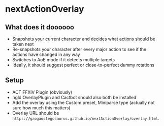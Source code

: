 # nextActionOverlay

## What does it doooooo

- Snapshots your current character and decides what actions should be taken next
- Re-snapshots your character after every major action to see if the actions have changed in any way
- Switches to AoE mode if it detects multiple targets
- Ideally, it should suggest perfect or close-to-perfect dummy rotations

## Setup

- ACT FFXIV Plugin (obviously)
- ngld OverlayPlugin and Cactbot should also both be installed
- Add the overlay using the Custom preset, Miniparse type (actually not sure how much this matters)
- Overlay URL should be `https://gaogaostegosaurus.github.io/nextActionOverlay/overlay.html`.
